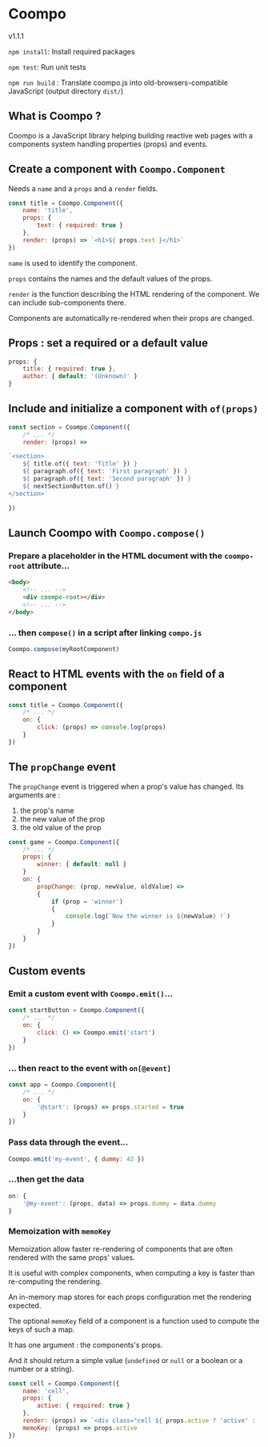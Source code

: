 # Coompo
v1.1.1

`npm install`: Install required packages

`npm test`: Run unit tests

`npm run build` : Translate coompo.js into old-browsers-compatible JavaScript (output directory `dist/`)

## What is Coompo ?
Coompo is a JavaScript library helping building reactive web pages with a components system handling properties (props) and events.

## Create a component with `Coompo.Component`
Needs a `name` and a `props` and a `render` fields.

```javascript
const title = Coompo.Component({
    name: 'title',
    props: {
        text: { required: true }
    },
    render: (props) => `<h1>${ props.text }</h1>`
})
```

`name` is used to identify the component.

`props` contains the names and the default values of the props.

`render` is the function describing the HTML rendering of the component. We can include sub-components there.

Components are automatically re-rendered when their props are changed.

## Props : set a required or a default value

```javascript
props: {
    title: { required: true },
    author: { default: '(Unknown)' }
}
```

## Include and initialize a component with `of(props)`
```javascript
const section = Coompo.Component({
    /* ... */
    render: (props) =>

`<section>
    ${ title.of({ text: 'Title' }) }
    ${ paragraph.of({ text: 'First paragraph' }) }
    ${ paragraph.of({ text: 'Second paragraph' }) }
    ${ nextSectionButton.of() }
</section>`

})
```

## Launch Coompo with `Coompo.compose()`

### Prepare a placeholder in the HTML document with the `coompo-root` attribute...
```html
<body>
    <!-- ... -->
    <div coompo-root></div>
    <!-- ... -->
</body>
```

### ... then `compose()` in a script after linking `compo.js`
```javascript
Coompo.compose(myRootComponent)
```

## React to HTML events with the `on` field of a component
```javascript
const title = Coompo.Component({
    /* ... */
    on: {
        click: (props) => console.log(props)
    }
})
```

## The `propChange` event
The `propChange` event is triggered when a prop's value has changed. Its arguments are :

1. the prop's name
2. the new value of the prop
3. the old value of the prop


```javascript
const game = Coompo.Component({
    /* ... */
    props: {
        winner: { default: null }
    }
    on: {
        propChange: (prop, newValue, oldValue) =>
        {
            if (prop = 'winner')
            {
                console.log(`Now the winner is ${newValue} !`)
            }
        }
    }
})

```

## Custom events

### Emit a custom event with `Coompo.emit()`...
```javascript
const startButton = Coompo.Component({
    /* ... */
    on: {
        click: () => Coompo.emit('start')
    }
})
```

### ... then react to the event with `on[@event]` 
```javascript
const app = Coompo.Component({
    /* ... */
    on: {
        '@start': (props) => props.started = true
    }
})
```

### Pass data through the event...
```javascript
Coompo.emit('my-event', { dummy: 42 })
```

### ...then get the data
```javascript
on: {
    '@my-event': (props, data) => props.dummy = data.dummy
}
```

### Memoization with `memoKey`
Memoization allow faster re-rendering of components that are often rendered with the same props' values.

It is useful with complex components, when computing a key is faster than re-computing the rendering.

An in-memory map stores for each props configuration met the rendering expected.

The optional `memoKey` field of a component is a function used to compute the keys of such a map.

It has one argument : the components's props.

And it should return a simple value (`undefined` or `null` or a boolean or a number or a string).

```javascript
const cell = Coompo.Component({
    name: 'cell',
    props: {
        active: { required: true }
    },
    render: (props) => `<div class="cell ${ props.active ? 'active' : '' }"></div>`,
    memoKey: (props) => props.active
})
```
